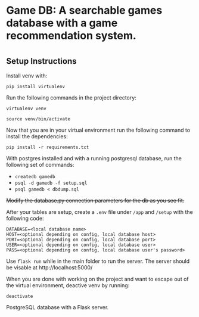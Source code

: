# Game DB: A searchable games database with a game recommendation system.
#

## Setup Instructions

Install venv with: 
```
pip install virtualenv
```

Run the following commands in the project directory:

```
virtualenv venv

source venv/bin/activate
```

Now that you are in your virtual environment run the following command to install the dependencies:
```
pip install -r requirements.txt
```

With postgres installed and with a running postgresql database, run the following set of commands:
- ```createdb gamedb```
- ```psql -d gamedb -f setup.sql```
- ```psql gamedb < dbdump.sql```

~~Modify the database.py connection parameters for the db as you see fit.~~

After your tables are setup, create a ```.env``` file under ```/app``` and ```/setup``` with the following code:
```
DATABASE=<local database name>
HOST=<optional depending on config, local database host>
PORT=<optional depending on config, local database port>
USER=<optional depending on config, local database user>
PASS=<optional depending on config, local database user's password>
```

Use ```flask run``` while in the main folder to run the server. The server should be visable at http://localhost:5000/

When you are done with working on the project and want to escape out of the virtual environment, deactive venv by running:
```
deactivate
```

PostgreSQL database with a Flask server.
